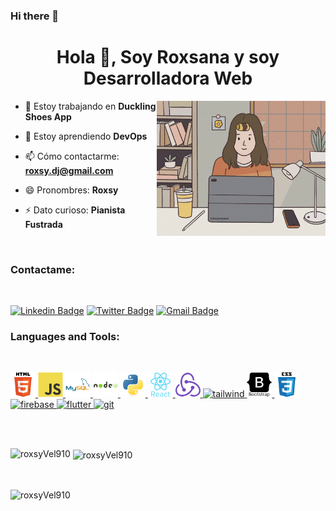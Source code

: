 ### Hi there 👋


<h1 align="center">Hola 👋, Soy Roxsana y soy Desarrolladora Web  </h1>

<img align="right" alt="Coding" width="270" src="https://raw.githubusercontent.com/roxsyVel910/roxsyVel910/main/img/roxsy.gif">


- 🔭 Estoy trabajando en **Duckling Shoes App**

- 🌱 Estoy aprendiendo **DevOps**

- 📫 Cómo contactarme: **roxsy.dj@gmail.com** 

- 😄 Pronombres: **Roxsy** 

- ⚡ Dato curioso: **Pianista Fustrada** 

<br>

<h3 align="left">Contactame:</h3>
<br>

[![Linkedin Badge](https://img.shields.io/badge/-roxsanavelasquez-blue?style=flat&logo=Linkedin&logoColor=white&link=https://www.linkedin.com/in/roxsanavelasquez/)](https://www.linkedin.com/in/roxsanavelasquez/)
[![Twitter Badge](https://img.shields.io/badge/-@_LjRoxsy-1ca0f1?style=flat&labelColor=1ca0f1&logo=twitter&logoColor=white&link=https://twitter.com/LjRoxsy)](https://twitter.com/LjRoxsy)
[![Gmail Badge](https://img.shields.io/badge/-roxsy.dj-c14438?style=flat&logo=Gmail&logoColor=white&link=mailto:roxsy.dj@gmail.com)](mailto:roxsy.dj@gmail.com)




<h3 align="left">Languages and Tools:</h3>
<br>

<p align="left">  <a href="https://www.w3.org/html/" target="_blank" rel="noreferrer"> <img src="https://raw.githubusercontent.com/devicons/devicon/master/icons/html5/html5-original-wordmark.svg" alt="html5" width="40" height="40"/> </a>  <a href="https://developer.mozilla.org/en-US/docs/Web/JavaScript" target="_blank" rel="noreferrer"> <img src="https://raw.githubusercontent.com/devicons/devicon/master/icons/javascript/javascript-original.svg" alt="javascript" width="40" height="40"/> </a> <a href="https://www.mysql.com/" target="_blank" rel="noreferrer"> <img src="https://raw.githubusercontent.com/devicons/devicon/master/icons/mysql/mysql-original-wordmark.svg" alt="mysql" width="40" height="40"/> </a>  <a href="https://nodejs.org" target="_blank" rel="noreferrer"> <img src="https://raw.githubusercontent.com/devicons/devicon/master/icons/nodejs/nodejs-original-wordmark.svg" alt="nodejs" width="40" height="40"/> </a>  <a href="https://www.python.org" target="_blank" rel="noreferrer"> <img src="https://raw.githubusercontent.com/devicons/devicon/master/icons/python/python-original.svg" alt="python" width="40" height="40"/> </a> <a href="https://reactjs.org/" target="_blank" rel="noreferrer"> <img src="https://raw.githubusercontent.com/devicons/devicon/master/icons/react/react-original-wordmark.svg" alt="react" width="40" height="40"/> </a>  <a href="https://redux.js.org" target="_blank" rel="noreferrer"> <img src="https://raw.githubusercontent.com/devicons/devicon/master/icons/redux/redux-original.svg" alt="redux" width="40" height="40"/> </a> <a href="https://tailwindcss.com/" target="_blank" rel="noreferrer"> <img src="https://www.vectorlogo.zone/logos/tailwindcss/tailwindcss-icon.svg" alt="tailwind" width="40" height="40"/> </a>   <a href="https://getbootstrap.com" target="_blank" rel="noreferrer"> <img src="https://raw.githubusercontent.com/devicons/devicon/master/icons/bootstrap/bootstrap-plain-wordmark.svg" alt="bootstrap" width="40" height="40"/> </a>   
<a href="https://www.w3schools.com/css/" target="_blank" rel="noreferrer"> <img src="https://raw.githubusercontent.com/devicons/devicon/master/icons/css3/css3-original-wordmark.svg" alt="css3" width="40" height="40"/> </a> 
<a href="https://firebase.google.com/" target="_blank" rel="noreferrer"> <img src="https://www.vectorlogo.zone/logos/firebase/firebase-icon.svg" alt="firebase" width="40" height="40"/> </a> <a href="https://flutter.dev" target="_blank" rel="noreferrer"> <img src="https://www.vectorlogo.zone/logos/flutterio/flutterio-icon.svg" alt="flutter" width="40" height="40"/> </a> <a href="https://git-scm.com/" target="_blank" rel="noreferrer"> <img src="https://www.vectorlogo.zone/logos/git-scm/git-scm-icon.svg" alt="git" width="40" height="40"/> </a>   </p>

<br> 

<br>

<p><img align="left" src="https://github-readme-stats.vercel.app/api/top-langs?username=roxsyVel910&show_icons=true&locale=en&layout=compact&theme=tokyonight" alt="roxsyVel910" /></p>

<p>&nbsp;<img align="center" src="https://github-readme-stats.vercel.app/api?username=roxsyVel910&show_icons=true&locale=en&theme=tokyonight" alt="roxsyVel910" /></p>
<br>
<p><img align="center" src="https://github-readme-streak-stats.herokuapp.com/?user=roxsyVel910&&theme=tokyonight" alt="roxsyVel910" /></p>

